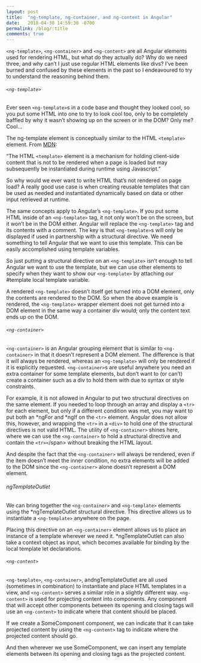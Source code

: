 ```yaml
---
layout: post
title:  "ng-template, ng-container, and ng-content in Angular"
date:   2018-04-30 14:59:30 -0700
permalink: /blog/:title
comments: true
---
```


<span class="code">`<ng-template>`</span>, <span class="code">`<ng-container>`</span> and <span class="code">`<ng-content>`</span> are all Angular elements used for rendering HTML, but what do they actually do? Why do we need three, and why can’t I just use regular HTML elements like divs? I’ve been burned and confused by these elements in the past so I endeavoured to try to understand the reasoning behind them.

###### `<ng-template>`

Ever seen <span class="code">`<ng-template>`</span>s in a code base and thought they looked cool, so you put some HTML into one to try to look cool too, only to be completely baffled by why it wasn’t showing up on the screen or in the DOM? Only me? Cool...

The ng-template element is conceptually similar to the HTML <span class="code">`<template>`</span> element. From [MDN](https://developer.mozilla.org/en-US/docs/Web/HTML/Element/template):

“The HTML `<template>` element is a mechanism for holding client-side content that is not to be rendered when a page is loaded but may subsequently be instantiated during runtime using Javascript.”

So why would we ever want to write HTML that’s not rendered on page load? A really good use case is when creating reusable templates that can be used as needed and instantiated dynamically based on data or other input retrieved at runtime. 

The same concepts apply to Angular’s <span class="code">`<ng-template>`</span>. If you put some HTML inside of an <span class="code">`<ng-template>`</span> tag, it not only won’t be on the screen, but it won’t be in the DOM either. Angular will replace the <span class="code">`<ng-template>`</span> tag and its contents with a comment. The key is that <span class="code">`<ng-template>`</span>s will only be displayed if used in partnership with a structural directive. We need something to tell Angular that we want to use this template. This can be easily accomplished using template variables.

<script src="https://gist.github.com/natmegs/11d06af1ad6f85960eb608ed03c3ea5a.js"></script>

So just putting a structural directive on an <span class="code">`<ng-template>`</span> isn’t enough to tell Angular we want to use the template, but we can use other elements to specify when they want to show our <span class="code">`<ng-template>`</span> by attaching our <span class="code">#template</span> local template variable.

A rendered <span class="code">`<ng-template>`</span> doesn’t itself get turned into a DOM element, only the contents are rendered to the DOM. So when the above example is rendered, the <span class="code">`<ng-template>`</span> wrapper element does not get turned into a DOM element in the same way a container div would; only the content text ends up on the DOM.



###### `<ng-container>`

<span class="code">`<ng-container>`</span> is an Angular grouping element that is similar to <span class="code">`<ng-container>`</span> in that it doesn’t represent a DOM element. The difference is that it will always be rendered, whereas an <span class="code">`<ng-template>`</span> will only be rendered if it is explicitly requested. <span class="code">`<ng-container>`</span>s are useful anywhere you need an extra container for some template elements, but don’t want to (or can’t) create a container such as a div to hold them with due to syntax or style constraints.

For example, it is not allowed in Angular to put two structural directives on the same element. If you needed to loop through an array and display a <span class="code">`<tr>`</span> for each element, but only if a different condition was met, you may want to put both an *ngFor and *ngIf on the <span class="code">`<tr>`</span> element. Angular does not allow this, however, and wrapping the <span class="code">`<tr>`</span> in a <span class="code">`<div>`</span> to hold one of the structural directives is not valid HTML. The utility of <span class="code">`<ng-container>`</span> shines here, where we can use the <span class="code">`<ng-container>`</span> to hold a structural directive and contain the <span class="code">`<tr><`/span> without breaking the HTML layout.

<script src="https://gist.github.com/natmegs/eeb671314212e1b141aafdb120d5cb2c.js"></script>

And despite the fact that the <span class="code">`<ng-container>`</span> will always be rendered, even if the item doesn’t meet the inner condition, no extra elements will be added to the DOM since the <span class="code">`<ng-container>`</span> alone doesn’t represent a DOM element.

###### ngTemplateOutlet

We can bring together the <span class="code">`<ng-container>`</span> and <span class="code">`<ng-template>`</span> elements using the <span class="code">*ngTemplateOutlet</span> structural directive. This directive allows us to instantiate a <span class="code">`<ng-template>`</span> anywhere on the page.

<script src="https://gist.github.com/natmegs/01df668e02ea3ecc3d937ee3ea92e478.js"></script>

Placing this directive on an <span class="code">`<ng-container>`</span> element allows us to place an instance of a template wherever we need it. <span class="code">*ngTemplateOutlet</span> can also take a context object as input, which becomes available for binding by the local template let declarations.

<script src="https://gist.github.com/natmegs/c1b52a1d2084b9cb299df6262159ae5d.js"></script>

<script src="https://gist.github.com/natmegs/74c1999693abbfe987c3fea4b9c23680.js"></script>


###### `<ng-content>`

<span class="code">`<ng-template>`</span>, <span class="code">`<ng-container>`</span>, and<span class="code">ngTemplateOutlet</span> are all used (sometimes in combination) to instantiate and place HTML templates in a view, and <span class="code">`<ng-content>`</span> serves a similar role in a slightly different way. <span class="code">`<ng-content>`</span> is used for projecting content into components. Any component that will accept other components between its opening and closing tags will use an <span class="code">`<ng-content>`</span> to indicate where that content should be placed.

If we create a SomeComponent component, we can indicate that it can take projected content by using the <span class="code">`<ng-content>`</span> tag to indicate where the projected content should go.

<script src="https://gist.github.com/natmegs/b378834479a4b4db7a063e6943032dbe.js"></script>

And then wherever we use SomeComponent, we can insert any template elements between its opening and closing tags as the projected content.

<script src="https://gist.github.com/natmegs/204622e774de4e9e3d332ba91888cf37.js"></script>

